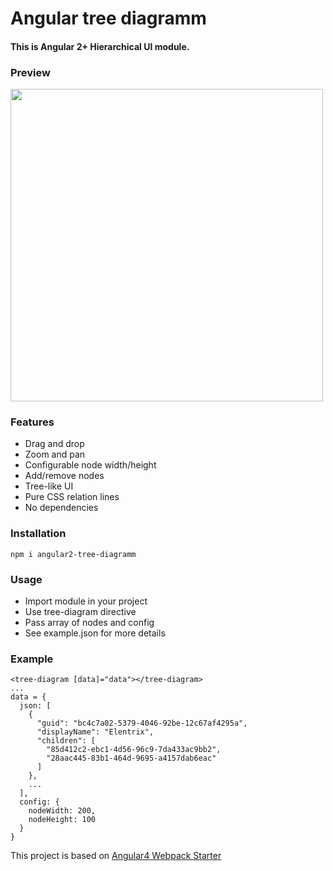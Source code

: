 # Angular tree diagramm
#### This is Angular 2+ Hierarchical UI module.

### Preview
<img src="http://i.imgur.com/CfQXRGm.png" width="500">

### Features
- Drag and drop
- Zoom and pan
- Configurable node width/height
- Add/remove nodes
- Tree-like UI
- Pure CSS relation lines
- No dependencies

### Installation
```
npm i angular2-tree-diagramm
```

### Usage
- Import module in your project
- Use tree-diagram directive
- Pass array of nodes and config
- See example.json for more details

### Example
```
<tree-diagram [data]="data"></tree-diagram>
...
data = {
  json: [
    {
      "guid": "bc4c7a02-5379-4046-92be-12c67af4295a",
      "displayName": "Elentrix",
      "children": [
        "85d412c2-ebc1-4d56-96c9-7da433ac9bb2",
        "28aac445-83b1-464d-9695-a4157dab6eac"
      ]
    },
    ...
  ],
  config: {
    nodeWidth: 200,
    nodeHeight: 100
  }
}
```

This project is based on [Angular4 Webpack Starter](https://github.com/AngularClass/angular-starter)

